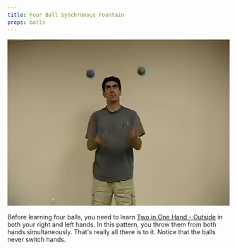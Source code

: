 ```yaml
---
title: Four Ball Synchronous Fountain
props: balls
---
```


![Four Ball Synchronous Fountain](/site/videos/poster/foursynchronous.jpg)

Before learning four balls, you need to learn [Two in One Hand - Outside](/site/en/twoinonehand-outside/README.md) in both your right and left hands. In this pattern, you throw them from both hands simultaneously. That's really all there is to it. Notice that the balls never switch hands.

